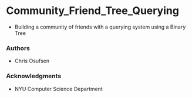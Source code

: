 # Community_Friend_Tree_Querying

* Building a community of friends with a querying system using a Binary Tree

### Authors

* Chris Osufsen 

### Acknowledgments

* NYU Computer Science Department
